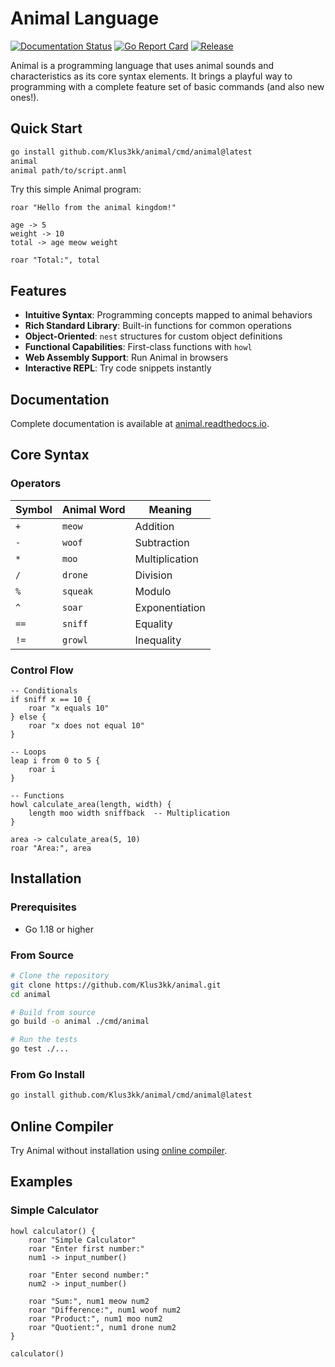 # Animal Language

[![Documentation Status](https://readthedocs.org/projects/animal/badge/?version=latest)](https://animal.readthedocs.io/en/latest/?badge=latest)
[![Go Report Card](https://goreportcard.com/badge/github.com/Klus3kk/animal)](https://goreportcard.com/report/github.com/Klus3kk/animal)
[![Release](https://img.shields.io/github/v/release/Klus3kk/animal)](https://github.com/Klus3kk/animal/releases)

Animal is a programming language that uses animal sounds and characteristics as its core syntax elements. It brings a playful way to programming with a complete feature set of basic commands (and also new ones!).

## Quick Start

```bash
go install github.com/Klus3kk/animal/cmd/animal@latest
animal
animal path/to/script.anml
```

Try this simple Animal program:

```animal
roar "Hello from the animal kingdom!"

age -> 5
weight -> 10
total -> age meow weight  

roar "Total:", total
```

## Features

- **Intuitive Syntax**: Programming concepts mapped to animal behaviors
- **Rich Standard Library**: Built-in functions for common operations
- **Object-Oriented**: `nest` structures for custom object definitions
- **Functional Capabilities**: First-class functions with `howl`
- **Web Assembly Support**: Run Animal in browsers
- **Interactive REPL**: Try code snippets instantly

## Documentation

Complete documentation is available at [animal.readthedocs.io](https://animal.readthedocs.io/).

## Core Syntax

### Operators

| Symbol | Animal Word | Meaning        |
|--------|-------------|----------------|
| `+`    | `meow`      | Addition       |
| `-`    | `woof`      | Subtraction    |
| `*`    | `moo`       | Multiplication |
| `/`    | `drone`     | Division       |
| `%`    | `squeak`    | Modulo         |
| `^`    | `soar`      | Exponentiation |
| `==`   | `sniff`     | Equality       |
| `!=`   | `growl`     | Inequality     |

### Control Flow

```animal
-- Conditionals
if sniff x == 10 {
    roar "x equals 10"
} else {
    roar "x does not equal 10"
}

-- Loops
leap i from 0 to 5 {
    roar i
}

-- Functions
howl calculate_area(length, width) {
    length moo width sniffback  -- Multiplication
}

area -> calculate_area(5, 10)
roar "Area:", area
```

## Installation

### Prerequisites

- Go 1.18 or higher

### From Source

```bash
# Clone the repository
git clone https://github.com/Klus3kk/animal.git
cd animal

# Build from source
go build -o animal ./cmd/animal

# Run the tests
go test ./...
```

### From Go Install

```bash
go install github.com/Klus3kk/animal/cmd/animal@latest
```

## Online Compiler

Try Animal without installation using [online compiler](https://animal-lang.github.io/animal-playground).

## Examples

### Simple Calculator

```animal
howl calculator() {
    roar "Simple Calculator"
    roar "Enter first number:"
    num1 -> input_number()
    
    roar "Enter second number:"
    num2 -> input_number()
    
    roar "Sum:", num1 meow num2
    roar "Difference:", num1 woof num2
    roar "Product:", num1 moo num2
    roar "Quotient:", num1 drone num2
}

calculator()
```

